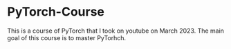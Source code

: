 # PyTorch-Course
This is a course of PyTorch that I took on youtube on March 2023. The main goal of this course is to master PyTorhch.
